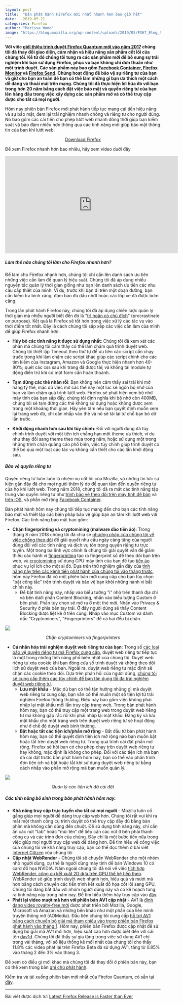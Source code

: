 ```yaml
---
layout: post
title:  "Bản phát hành Firefox mới nhất nhanh hơn bao giờ hết"
date:   2019-05-21
categories: Firefox
author: "Marissa Wood"
image: "https://blog.mozilla.org/wp-content/uploads/2019/05/FX67_Blog_Speed_1200x660.png"
---
```


**Với việc [giới thiệu trình duyệt Firefox Quantum mới vào năm 2017](/firefox/2017/11/14/introducing-firefox-quantum.html) chúng tôi đã thay đổi giao diện, cảm nhận và hiệu năng sản phẩm cốt lõi của chúng tôi. Kể từ đó chúng tôi tung ra các sản phẩm mới để bổ sung sự trải nghiệm khi bạn sử dụng Firefox, phục vụ bạn không chỉ đơn thuần như một trình duyệt. Các sản phẩm này bao gồm [Facebook Container](https://www.mozilla.org/en-US/firefox/facebookcontainer/), [Firefox Monitor](https://monitor.firefox.com/) và [Firefox Send](https://send.firefox.com/). Chúng hoạt động để bảo vệ sự riêng tư của bạn và giữ cho bạn an toàn để bạn có thể làm những gì bạn ưa thích một cách dễ dàng và thoải mái trên mạng. Chúng tôi đã thực hiện lời hứa đó với bạn trong hơn 20 năm bằng cách đặt việc bảo mật và quyền riêng tư của bạn lên hàng đầu trong việc xây dựng các sản phẩm mở và có thể truy cập được cho tất cả mọi người.**

Hôm nay phiên bản Firefox mới phát hành tiếp tục mang cải tiến hiệu năng và sự bảo mật, đem lại trải nghiệm nhanh chóng và riêng tư cho người dùng. Nó bao gồm các cải tiến cho phép lướt web nhanh đồng thời giúp bạn kiểm soát và bảo đảm nhiều hơn thông qua các tính năng mới giúp bảo mật thông tin của bạn khi lướt web.

<p style="text-align:center"><a class="mdl-button mdl-js-button mdl-button--raised mdl-button--colored" href="https://www.mozilla.org/firefox/new/?utm_source=blog.mozilla.org&utm_campaign=button;utm_medium=referral">Download Firefox</a></p>

Để xem Firefox nhanh hơn bao nhiêu, hãy xem video dưới đây

<iframe width="560" height="315" src="https://www.youtube.com/embed/NzqJ09_cn28" frameborder="0" allow="accelerometer; autoplay; encrypted-media; gyroscope; picture-in-picture" allowfullscreen></iframe>

##### Làm thế nào chúng tôi làm cho Firefox nhanh hơn?

Để làm cho Firefox nhanh hơn, chúng tôi chỉ cần lên danh sách ưu tiên những việc cần làm để quản lý hiệu suất. Chúng tôi đã áp dụng nhiều nguyên tắc quản lý thời gian giống như bạn lên danh sách ưu tiên các nhu cầu cấp thiết của mình. Ví dụ, trước khi bạn đi trên một đoạn đường, bạn cần kiểm tra bình xăng, đảm bảo đủ dầu nhớt hoặc các lốp xe đã được bơm căng.

Trong lần phát hành Firefox này, chúng tôi đã áp dụng chiến lược quản lý thời gian mà nhiều người biết đến đó là "[trì hoãn có chủ đích](https://www.youtube.com/watch?v=y2X7c9TUQJ8)" (procrastinate on purpose). Kết quả là Firefox sẽ tốt hơn trong việc xử lý các tác vụ vào thời điểm tốt nhất. Đây là cách chúng tôi sắp xếp các việc cần làm của mình để giúp Firefox nhanh hơn:

- **Hủy bỏ các tính năng ít được sử dụng nhất**: Chúng tôi đã xem xét các phần mà chúng tôi cảm thấy có thể làm chậm quá trình duyệt web. Chúng tôi thiết lập Timeout theo thứ tự để ưu tiên các script cần chạy trước trong khi làm chậm các script khác giúp các script chính cho các tìm kiếm của Instagram, Amazon và Google thực hiện nhanh hơn 40-80%; quét các css sau khi trang đã được tải; và không tải module tự động điền trừ khi có một form cần hoàn thoành.

- **Tạm dừng các thẻ nhàn rỗi**: Bạn không nên cảm thấy sai trái khi mở hàng tỷ thẻ, mặc dù việc mở các thẻ này một lúc sẽ ngốn bộ nhớ của bạn và làm chậm quá trình lướt web. Firefox sẽ phát hiện xem bộ nhớ máy tính của bạn sắp đầy, chúng tôi định nghĩa khi bộ nhớ còn 400MB, chúng tôi sẽ tạm dừng các thẻ không sử dụng hoặc không được xem trong một khoảng thời gian. Hãy yên tâm nếu bạn quyết định muốn xem lại trang web đó, chỉ cần nhấp vào thẻ và nó sẽ tải lại từ chỗ bạn bỏ dở lần trước.

- **Khởi động nhanh hơn sau khi tùy chỉnh**: Đối với người dùng đã tùy chỉnh trình duyệt với một tiện ích chẳng hạn một theme ưa thích, ví dụ như thay đổi sang theme theo mùa trong năm, hoặc sử dụng một trong những trình chặn quảng cáo phổ biến, việc tùy chỉnh giúp trình duyệt có thể bỏ qua một loạt các tác vụ không cần thiết cho các lần khởi động sau.

##### Bảo vệ quyền riêng tư

Quyền riêng tư luôn luôn là nhiệm vụ cốt lõi của Mozilla, và những tin tức sự kiện gần đây đã cho mọi người thêm lý do để quan tâm đến quyền riêng tư của họ khi lướt web. Trong năm 2018, chúng tôi đã ra mắt các tính năng tập trung vào quyền riêng tư như [trình bảo vệ theo dõi trên máy tính để bàn](https://blog.mozilla.org/blog/2018/01/23/latest-firefox-quantum-release-now-available-with-new-features/) và [trên iOS](https://blog.mozilla.org/blog/2018/04/12/latest-firefox-for-ios-now-available-with-tracking-protection-by-default/), và phần mở rộng [Facebook Container](https://blog.mozilla.org/firefox/facebook-container-extension/).

Bản phát hành hôm nay chúng tôi tiếp tục mang đến cho bạn các tính năng bảo mật và thiết lập các biện pháp bảo vệ giúp bạn an tâm khi lướt web với Firefox. Các tính năng bảo mật bao gồm:

- **Chặn fingerprinting và cryptomining (malware đào tiền ảo)**: Trong tháng 8 năm 2018 chúng tôi đã chia sẻ [phương pháp của chúng tôi về việc chống theo dõi](https://blog.mozilla.org/futurereleases/2018/08/30/changing-our-approach-to-anti-tracking/) để giải quyết nhu cầu ngày càng tăng của người dùng đối với các tính năng và dịch vụ tôn trọng quyền riêng tư trực tuyến. Một trong ba lĩnh vực chính là chúng tôi giải quyết vấn đề giảm thiểu các hành vi [fingerprinting](https://blog.mozilla.org/firefox/how-to-block-fingerprinting-with-firefox) tạo ra fingerprint số để theo dõi bạn trên web, và [cryotomining](https://blog.mozilla.org/firefox/block-cryptominers-with-firefox/) sử dụng CPU máy tính của bạn để tạo [tiền ảo](https://blog.mozilla.org/firefox/what-is-cryptocurrency/) phục vụ lợi ích cho một ai đó. Dựa trên thử nghiệm gần đây của [tính năng này trên các kênh tiền phát hành của chúng tôi vào tháng trước](https://blog.mozilla.org/futurereleases/2019/04/09/protections-against-fingerprinting-and-cryptocurrency-mining-available-in-firefox-nightly-and-beta/), hôm nay Firefox đã có một phiên bản mới cung câp cho bạn tùy chọn "bật công tắc" trên trình duyệt và bảo vệ bạn khỏi những hành vi bất chính này.
	+ Để bật tính năng này, nhấp vào biểu tưởng "i" nhỏ trên thanh địa chỉ và bên dưới phần Content Blocking, nhấn vào biểu tượng Custom ở bên phải. Phần tùy chọn sẽ mở ra ở một thẻ mới. Nhấn vào Privacy & Security ở phía bên tay trái. Ở đây người dùng sẽ thấy Content Blocking được liệt kê ở trên cùng. Nhấp vào mục Custom và đánh dấu "Cryptominers", "Fingerprinters" để cả hai đều bị chặn.

<img src="https://ffp4g1ylyit3jdyti1hqcvtb-wpengine.netdna-ssl.com/wp-content/uploads/2019/05/Fx67_Content_Blocking_Options_EN.png">

<p style="text-align:center;"><i>Chặn cryptominers và fingerprinters</i></p>

- **Cá nhân hóa trải nghiệm duyệt web riêng tư của bạn**: Trong số [các loại bảo vệ quyền riêng tư mà Firefox cung cấp](https://blog.mozilla.org/firefox/the-different-types-of-privacy-protection/), duyệt web riêng tư tiếp tục là một trong những tính năng phổ biến nhât của chúng tôi. Duyệt web riêng tư xóa cookie khi bạn đóng cửa sổ trình duyệt và không theo dõi lịch sử duyệt web của bạn. Ngoài ra, duyệt web riêng tư mặc định sẽ chặn các cookie theo dõi. Dựa trên phản hồi của người dùng, [chúng tôi sẽ cung cấp thêm các tùy chỉnh để bạn tận dụng tối đa trải nghiệm duyệt web riêng tư](https://blog.mozilla.org/firefox/save-passwords-in-private-browsing-firefox).
	+ **Lưu mật khẩu** - Mặc dù bạn có thể tận hưởng những gì mà duyệt web riêng tư cung cấp, bạn vẫn có thể muốn một số tiện lợi từ trải nghiệm Firefox thông thường. Điều này bao gồm việc không phải nhập lại mật khẩu mỗi lần truy cập trang web. Trong bản phát hành hôm nay, bạn có thể truy cập một trang web trong duyệt web riêng tư mà không gặp rắc rối khi phải nhập lại mật khẩu. Đăng ký và lưu mật khẩu cho một trang web trên duyệt web riêng tư sẽ hoạt động như ở chế độ duyệt web bình thường.
	+ **Bật hoặc tắt các tiện ích/phần mở rộng** - Bắt đầu từ bản phát hành hôm nay, bạn có thể quyết định tiện ích mở rộng nào bạn muốn bật hoặc tắt trên duyệt web riêng tư. Trong quá trình cài đặt phần mở rộng, Firefox sẽ hỏi bạn có cho phép chạy trên duyệt web riêng tư hay không, mặc định là không cho phép. Đối với các tiện ích mà bạn đã cài đặt trước bản phát hành hôm nay, bạn có thể vào phần trình đơn tiện ích và bật hoặc tắt khi sử dụng duyệt web riêng tư bằng cách nhấp vào phần mở rộng mà bạn muốn quản lý.

<img src="https://ffp4g1ylyit3jdyti1hqcvtb-wpengine.netdna-ssl.com/wp-content/uploads/2019/05/Fx67_Private_Browsing_EN.png">

<p style="text-align:center;"><i>Quản lý các tiện ích đã cài đặt</i></p>
	
##### Các tính năng bổ sinh trong bản phát hành hôm nay:
- **Khả năng truy cập trực tuyến cho tất cả mọi người** - Mozilla luôn cố gắng giúp mọi người dễ dàng truy cập web hơn. Chúng tôi rất vui khi ra mắt một thanh công cụ trình duyệt có thể truy cập đầy đủ bằng bàn phím mà không cần dùng đến chuột. Để sử dụng tính năng này, chỉ cần ấn các nút "tab" hoặc "mũi tên" để tiếp cận các nút ở bên phải thanh công cụ và các trình đơn của chúng. Đây chỉ là một bước tiến nữa trong việc giúp mọi người truy cập web dễ dàng hơn. Để tìm hiểu về công việc của chúng tôi về khả năng truy cập, bạn có thể đọc thêm ở bài viết [Internet Citizen](https://blog.mozilla.org/internetcitizen/2019/05/14/web-accessibility-playground/) của chúng tôi
- **Cập nhật WebRender** - Chúng tôi sẽ chuyển WebRender cho một nhóm nhỏ người dùng, cụ thể là người dùng máy tính để bàn Windows 10 có card đồ họa NVIDIA. Năm ngoái chúng tôi đã nói về việc [tích hợp WebRender, công cụ kết xuất 2D dựa trên GPU thế hệ tiếp theo](https://blog.mozilla.org/blog/2018/01/23/latest-firefox-quantum-release-now-available-with-new-features/). WebRender sẽ giúp trình duyệt web nhanh hơn, hiệu quả và mượt mà hơn bằng cách chuyển các tiến trình kết xuất đồ họa cốt lõi sang GPU. Chúng tôi đang bắt đầu với nhóm người dùng này và có kế hoạch tung ra tính năng này trong năm nay. Để tìm hiểu thêm hãy truy cập vào [đây](https://mozillagfx.wordpress.com/2019/05/21/graphics-team-ships-webrender-mvp/).
- **Phát lại video mượt mà hơn với phiên bản AV1 cập nhật** - AV1 là [định dạng video royalty-free mới](https://research.mozilla.org/av1-media-codecs/) được phát triển bởi Mozilla, Google, Microsoft và Amazon và những bên khác như một phần của liên minh truyền thông mở (AOMedia). Đầu tiên chúng tôi cung cấp [hỗ trợ AV1 bằng cách chuyển bộ giải mã tham chiếu vào trong phiển bản Firefox phát hành vào tháng 1](https://medium.com/mozilla-tech/mozilla-celebrates-release-of-free-high-quality-video-compression-technology-av1-in-firefox-65-7c95f2b7e56). Hôm nay, phiên bản Firefox được cập nhật để sử dụng bộ giải mã AV1 mới hơn, hiệu suất cao hơn được biết đến với cái tên [dav1d](http://www.jbkempf.com/blog/tag/dav1d). Chúng tôi đã thấy sự gia tăng trong việc sử dụng AV1 chỉ trong vài tháng, với số liệu thống kê mới nhất của chúng tôi cho thấy 11.8% các video phát lại trên Firefox Beta đã sử dụng AV1, tăng từ 0.85% vào tháng 2 đến 3% vào tháng 3.

Để xem có điều gì mới khác mà chúng tôi đã thay đổi ở phiên bản này, bạn có thể xem trong bản [ghi chú phát hành](https://www.mozilla.org/firefox/67.0/releasenotes/).

Kiểm tra và tải xuống phiên bản mới nhất của Firefox Quantum, có sẵn tại [đây](http://mozilla.org/firefox/new).

----

Bài viết được dịch từ: [Latest Firefox Release is Faster than Ever](https://blog.mozilla.org/blog/2019/05/21/latest-firefox-release-is-faster-than-ever/)